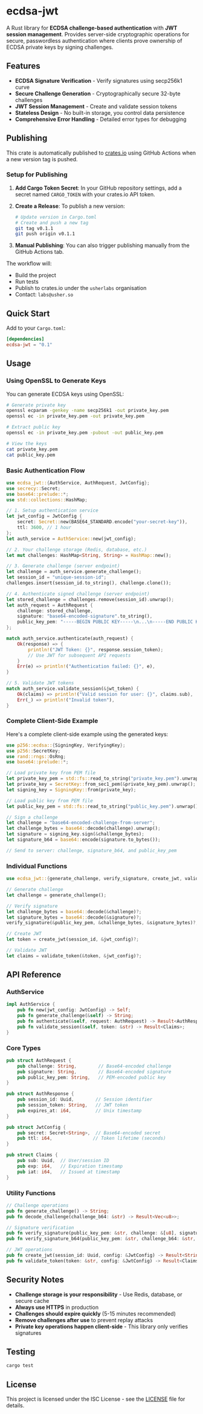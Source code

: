 # ecdsa-jwt

A Rust library for **ECDSA challenge-based authentication** with **JWT session management**. Provides server-side cryptographic operations for secure, passwordless authentication where clients prove ownership of ECDSA private keys by signing challenges.

## Features

- **ECDSA Signature Verification** - Verify signatures using secp256k1 curve
- **Secure Challenge Generation** - Cryptographically secure 32-byte challenges
- **JWT Session Management** - Create and validate session tokens
- **Stateless Design** - No built-in storage, you control data persistence
- **Comprehensive Error Handling** - Detailed error types for debugging

## Publishing

This crate is automatically published to [crates.io](https://crates.io/crates/ecdsa-jwt) using GitHub Actions when a new version tag is pushed.

### Setup for Publishing

1. **Add Cargo Token Secret**: In your GitHub repository settings, add a secret named `CARGO_TOKEN` with your crates.io API token.

2. **Create a Release**: To publish a new version:
   ```bash
   # Update version in Cargo.toml
   # Create and push a new tag
   git tag v0.1.1
   git push origin v0.1.1
   ```

3. **Manual Publishing**: You can also trigger publishing manually from the GitHub Actions tab.

The workflow will:
- Build the project
- Run tests
- Publish to crates.io under the `usherlabs` organisation
- Contact: `labs@usher.so`

## Quick Start

Add to your `Cargo.toml`:

```toml
[dependencies]
ecdsa-jwt = "0.1"
```

## Usage

### Using OpenSSL to Generate Keys

You can generate ECDSA keys using OpenSSL:

```bash
# Generate private key
openssl ecparam -genkey -name secp256k1 -out private_key.pem
openssl ec -in private_key.pem -out private_key.pem

# Extract public key
openssl ec -in private_key.pem -pubout -out public_key.pem

# View the keys
cat private_key.pem
cat public_key.pem
```


### Basic Authentication Flow

```rust
use ecdsa_jwt::{AuthService, AuthRequest, JwtConfig};
use secrecy::Secret;
use base64::prelude::*;
use std::collections::HashMap;

// 1. Setup authentication service
let jwt_config = JwtConfig {
    secret: Secret::new(BASE64_STANDARD.encode("your-secret-key")),
    ttl: 3600, // 1 hour
};
let auth_service = AuthService::new(jwt_config);

// 2. Your challenge storage (Redis, database, etc.)
let mut challenges: HashMap<String, String> = HashMap::new();

// 3. Generate challenge (server endpoint)
let challenge = auth_service.generate_challenge();
let session_id = "unique-session-id";
challenges.insert(session_id.to_string(), challenge.clone());

// 4. Authenticate signed challenge (server endpoint)
let stored_challenge = challenges.remove(session_id).unwrap();
let auth_request = AuthRequest {
    challenge: stored_challenge,
    signature: "base64-encoded-signature".to_string(),
    public_key_pem: "-----BEGIN PUBLIC KEY-----\n...\n-----END PUBLIC KEY-----".to_string(),
};

match auth_service.authenticate(auth_request) {
    Ok(response) => {
        println!("JWT Token: {}", response.session_token);
        // Use JWT for subsequent API requests
    }
    Err(e) => println!("Authentication failed: {}", e),
}

// 5. Validate JWT tokens
match auth_service.validate_session(&jwt_token) {
    Ok(claims) => println!("Valid session for user: {}", claims.sub),
    Err(_) => println!("Invalid token"),
}
```

### Complete Client-Side Example

Here's a complete client-side example using the generated keys:

```rust
use p256::ecdsa::{SigningKey, VerifyingKey};
use p256::SecretKey;
use rand::rngs::OsRng;
use base64::prelude::*;

// Load private key from PEM file
let private_key_pem = std::fs::read_to_string("private_key.pem").unwrap();
let private_key = SecretKey::from_sec1_pem(&private_key_pem).unwrap();
let signing_key = SigningKey::from(private_key);

// Load public key from PEM file  
let public_key_pem = std::fs::read_to_string("public_key.pem").unwrap();

// Sign a challenge
let challenge = "base64-encoded-challenge-from-server";
let challenge_bytes = base64::decode(challenge).unwrap();
let signature = signing_key.sign(&challenge_bytes);
let signature_b64 = base64::encode(signature.to_bytes());

// Send to server: challenge, signature_b64, and public_key_pem
```

### Individual Functions

```rust
use ecdsa_jwt::{generate_challenge, verify_signature, create_jwt, validate_token};

// Generate challenge
let challenge = generate_challenge();

// Verify signature  
let challenge_bytes = base64::decode(&challenge)?;
let signature_bytes = base64::decode(&signature)?;
verify_signature(&public_key_pem, &challenge_bytes, &signature_bytes)?;

// Create JWT
let token = create_jwt(session_id, &jwt_config)?;

// Validate JWT
let claims = validate_token(&token, &jwt_config)?;
```

## API Reference

### AuthService

```rust
impl AuthService {
    pub fn new(jwt_config: JwtConfig) -> Self;
    pub fn generate_challenge(&self) -> String;
    pub fn authenticate(&self, request: AuthRequest) -> Result<AuthResponse>;
    pub fn validate_session(&self, token: &str) -> Result<Claims>;
}
```

### Core Types

```rust
pub struct AuthRequest {
    pub challenge: String,        // Base64-encoded challenge
    pub signature: String,        // Base64-encoded signature
    pub public_key_pem: String,   // PEM-encoded public key
}

pub struct AuthResponse {
    pub session_id: Uuid,        // Session identifier
    pub session_token: String,   // JWT token
    pub expires_at: i64,         // Unix timestamp
}

pub struct JwtConfig {
    pub secret: Secret<String>,  // Base64-encoded secret
    pub ttl: i64,               // Token lifetime (seconds)
}

pub struct Claims {
    pub sub: Uuid,  // User/session ID
    pub exp: i64,   // Expiration timestamp
    pub iat: i64,   // Issued at timestamp
}
```

### Utility Functions

```rust
// Challenge operations
pub fn generate_challenge() -> String;
pub fn decode_challenge(challenge_b64: &str) -> Result<Vec<u8>>;

// Signature verification
pub fn verify_signature(public_key_pem: &str, challenge: &[u8], signature: &[u8]) -> Result<()>;
pub fn verify_signature_b64(public_key_pem: &str, challenge_b64: &str, signature_b64: &str) -> Result<()>;

// JWT operations
pub fn create_jwt(session_id: Uuid, config: &JwtConfig) -> Result<String>;
pub fn validate_token(token: &str, config: &JwtConfig) -> Result<Claims>;
```

## Security Notes

- **Challenge storage is your responsibility** - Use Redis, database, or secure cache
- **Always use HTTPS** in production
- **Challenges should expire quickly** (5-15 minutes recommended)
- **Remove challenges after use** to prevent replay attacks
- **Private key operations happen client-side** - This library only verifies signatures

## Testing

```bash
cargo test
```

## License

This project is licensed under the ISC License - see the [LICENSE](https://opensource.org/license/isc-license-txt) file for details.